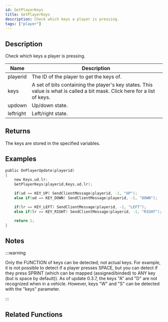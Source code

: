 ```yaml
---
id: GetPlayerKeys
title: GetPlayerKeys
description: Check which keys a player is pressing.
tags: ["player"]
---
```


<TagLinks />

## Description

Check which keys a player is pressing.

| Name      | Description                                                                                                               |
| --------- | ------------------------------------------------------------------------------------------------------------------------- |
| playerid  | The ID of the player to get the keys of.                                                                                  |
| keys      | A set of bits containing the player's key states. This value is what is called a bit mask. Click here for a list of keys. |
| updown    | Up/down state.                                                                                                            |
| leftright | Left/right state.                                                                                                         |

## Returns

The keys are stored in the specified variables.

## Examples

```c
public OnPlayerUpdate(playerid)
{
    new Keys,ud,lr;
    GetPlayerKeys(playerid,Keys,ud,lr);

    if(ud == KEY_UP) SendClientMessage(playerid, -1, "UP");
    else if(ud == KEY_DOWN) SendClientMessage(playerid, -1, "DOWN");

    if(lr == KEY_LEFT) SendClientMessage(playerid, -1, "LEFT");
    else if(lr == KEY_RIGHT) SendClientMessage(playerid, -1, "RIGHT");

    return 1;
}
```

## Notes

:::warning

Only the FUNCTION of keys can be detected; not actual keys. For example, it is not possible to detect if a player presses SPACE, but you can detect if they press SPRINT (which can be mapped (assigned/binded) to ANY key (but is space by default)).
As of update 0.3.7, the keys "A" and "D" are not recognized when in a vehicle. However, keys "W" and "S" can be detected with the "keys" parameter.

:::

## Related Functions
